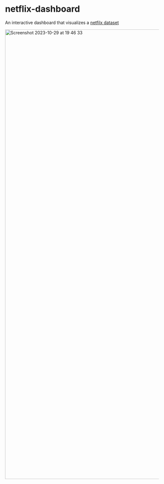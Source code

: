 # netflix-dashboard

An interactive dashboard that visualizes a [netfilx dataset](https://github.com/DataScienceRoadMapDSRM/Tableau-Dashboards-info/blob/main/netflix_titles.csv)



<img width="1470" alt="Screenshot 2023-10-29 at 19 46 33" src="https://github.com/tianw52/netflix-dashboard/assets/129543727/867d3ef3-6ee6-4f2f-9292-7aafd01fccf6">
